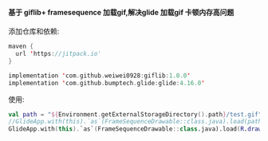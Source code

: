#### 基于 giflib+ framesequence 加载gif,解决glide 加载gif 卡顿内存高问题

添加仓库和依赖:

```kotlin
maven {
  url 'https://jitpack.io'
}

implementation 'com.github.weiwei0928:giflib:1.0.0'
implementation 'com.github.bumptech.glide:glide:4.16.0'
```



使用:

```kotlin
val path = "${Environment.getExternalStorageDirectory().path}/test.gif"
//GlideApp.with(this).`as`(FrameSequenceDrawable::class.java).load(path).into(imageView)
GlideApp.with(this).`as`(FrameSequenceDrawable::class.java).load(R.drawable.test).into(imageView)
```